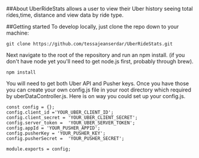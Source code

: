 ##About
UberRideStats allows a user to view their Uber history seeing total rides,time, distance and view data by ride type.


##Getting started
To develop locally, just clone the repo down to your machine:

```
git clone https://github.com/tessajeanserdar/UberRideStats.git
```

Next navigate to the root of the repository and run an npm install.  (if you don't have node yet you'll need to get node.js first, probably through brew).

```
npm install
```

You will need to get both Uber API and Pusher keys. Once you have those you can create your own config.js file in your root directory which required by uberDataController.js. Here is on way you could set up your config.js.

```
const config = {};
config.client_id ='YOUR_UBER_CLIENT_ID';
config.client_secret = 'YOUR_UBER_CLIENT_SECRET';
config.server_token =  'YOUR_UBER_SERVER_TOKEN';
config.appId = 'YOUR_PUSHER_APPID';
config.pusherKey = 'YOUR_PUSHER_KEY';
config.pusherSecret =  'YOUR_PUSHER_SECRET';

module.exports = config;
```

